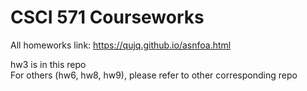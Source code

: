 # CSCI 571 Courseworks
All homeworks link:
https://qujq.github.io/asnfoa.html

hw3 is in this repo<br>
For others (hw6, hw8, hw9), please refer to other corresponding repo
